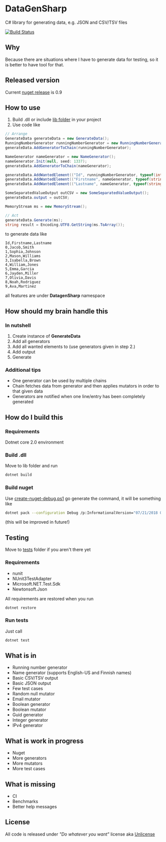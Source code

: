 # DataGenSharp
C# library for generating data, e.g. JSON and CSV/TSV files

[![Build Status](https://travis-ci.com/mcraiha/DataGenSharp.svg?branch=master)](https://travis-ci.com/mcraiha/DataGenSharp)

## Why
Because there are situations where I have to generate data for testing, so it is better to have tool for that.

## Released version
Current [nuget release](https://www.nuget.org/packages/LibDataGenSharp/) is 0.9

## How to use
1. Build .dll or include [lib folder](lib) in your project
2. Use code like
```csharp
// Arrange
GenerateData generateData = new GenerateData();
RunningNumberGenerator runningNumberGenerator = new RunningNumberGenerator();
generateData.AddGeneratorToChain(runningNumberGenerator);

NameGenerator nameGenerator = new NameGenerator();
nameGenerator.Init(null, seed: 1337);
generateData.AddGeneratorToChain(nameGenerator);

generateData.AddWantedElement(("Id", runningNumberGenerator, typeof(int), null, null));
generateData.AddWantedElement(("Firstname", nameGenerator, typeof(string), null, "firstname"));
generateData.AddWantedElement(("Lastname", nameGenerator, typeof(string), null, "lastname"));

SomeSeparatedValueOutput outCSV = new SomeSeparatedValueOutput();
generateData.output = outCSV;

MemoryStream ms = new MemoryStream();

// Act
generateData.Generate(ms);
string result = Encoding.UTF8.GetString(ms.ToArray());
```

to generate data like
```csv
Id,Firstname,Lastname
0,Jacob,Smith
1,Sophia,Johnson
2,Mason,Williams
3,Isabella,Brown
4,William,Jones
5,Emma,Garcia
6,Jayden,Miller
7,Olivia,Davis
8,Noah,Rodriguez
9,Ava,Martinez
```

all features are under **DatagenSharp** namespace

## How should my brain handle this

### In nutshell
1. Create instance of **GenerateData**
2. Add all generators 
3. Add all wanted elements to (use generators given in step 2.)
4. Add output 
5. Generate

### Additional tips
- One generator can be used by multiple chains
- Chain fetches data from generator and then applies mutators in order to that given data
- Generators are notified when one line/entry has been completely generated

## How do I build this
### Requirements
Dotnet core 2.0 environment

### Build .dll
Move to lib folder and run
```bash
dotnet build
```

### Build nuget
Use [create-nuget-debug.ps1](create-nuget-debug.ps1) go generate the command, it will be something like
```bash
dotnet pack --configuration Debug /p:InformationalVersion="07/21/2018 09:10:01 8866971970797f9d9300438f31bd8712b0defae4" --version-suffix 8866971
```
(this will be improved in future!)

## Testing
Move to [tests](tests) folder if you aren't there yet
### Requirements 
* nunit
* NUnit3TestAdapter
* Microsoft.NET.Test.Sdk
* Newtonsoft.Json

All requirements are restored when you run
```bash
dotnet restore
```

### Run tests
Just call
```bash
dotnet test
```

## What is in
* Running number generator
* Name generator (supports English-US and Finnish names)
* Basic CSV/TSV output
* Basic JSON output
* Few test cases
* Random null mutator
* Email mutator
* Boolean generator
* Boolean mutator
* Guid generator
* Integer generator
* IPv4 generator

## What is work in progress
* Nuget
* More generators
* More mutators
* More test cases


## What is missing

* CI
* Benchmarks
* Better help messages

## License
All code is released under *"Do whatever you want"* license aka [Unlicense](LICENSE)
